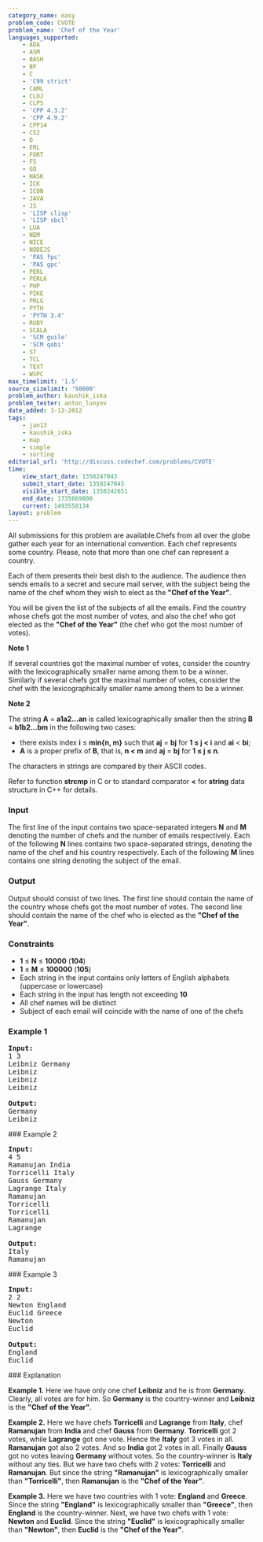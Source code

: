 ```yaml
---
category_name: easy
problem_code: CVOTE
problem_name: 'Chef of the Year'
languages_supported:
    - ADA
    - ASM
    - BASH
    - BF
    - C
    - 'C99 strict'
    - CAML
    - CLOJ
    - CLPS
    - 'CPP 4.3.2'
    - 'CPP 4.9.2'
    - CPP14
    - CS2
    - D
    - ERL
    - FORT
    - FS
    - GO
    - HASK
    - ICK
    - ICON
    - JAVA
    - JS
    - 'LISP clisp'
    - 'LISP sbcl'
    - LUA
    - NEM
    - NICE
    - NODEJS
    - 'PAS fpc'
    - 'PAS gpc'
    - PERL
    - PERL6
    - PHP
    - PIKE
    - PRLG
    - PYTH
    - 'PYTH 3.4'
    - RUBY
    - SCALA
    - 'SCM guile'
    - 'SCM qobi'
    - ST
    - TCL
    - TEXT
    - WSPC
max_timelimit: '1.5'
source_sizelimit: '50000'
problem_author: kaushik_iska
problem_tester: anton_lunyov
date_added: 3-12-2012
tags:
    - jan13
    - kaushik_iska
    - map
    - simple
    - sorting
editorial_url: 'http://discuss.codechef.com/problems/CVOTE'
time:
    view_start_date: 1358247043
    submit_start_date: 1358247043
    visible_start_date: 1358242651
    end_date: 1735669800
    current: 1493558134
layout: problem
---
```

All submissions for this problem are available.Chefs from all over the globe gather each year for an international convention. Each chef represents some country. Please, note that more than one chef can represent a country.

Each of them presents their best dish to the audience. The audience then sends emails to a secret and secure mail server, with the subject being the name of the chef whom they wish to elect as the **"Chef of the Year"**.

You will be given the list of the subjects of all the emails. Find the country whose chefs got the most number of votes, and also the chef who got elected as the **"Chef of the Year"** (the chef who got the most number of votes).

**Note 1**

If several countries got the maximal number of votes, consider the country with the lexicographically smaller name among them to be a winner. Similarly if several chefs got the maximal number of votes, consider the chef with the lexicographically smaller name among them to be a winner.

**Note 2**

The string **A** = **a1a2...an** is called lexicographically smaller then the string **B** = **b1b2...bm** in the following two cases:

- there exists index **i** ≤ **min{n, m}** such that **aj** = **bj** for **1 ≤ j < i** and **ai** < **bi**;
- **A** is a proper prefix of **B**, that is, **n < m** and **aj** = **bj** for **1 ≤ j ≤ n**.

The characters in strings are compared by their ASCII codes.

Refer to function **strcmp** in C or to standard comparator **<** for **string** data structure in C++ for details.

### Input

The first line of the input contains two space-separated integers **N** and **M** denoting the number of chefs and the number of emails respectively. Each of the following **N** lines contains two space-separated strings, denoting the name of the chef and his country respectively. Each of the following **M** lines contains one string denoting the subject of the email.

### Output

Output should consist of two lines. The first line should contain the name of the country whose chefs got the most number of votes. The second line should contain the name of the chef who is elected as the **"Chef of the Year"**.

### Constraints

- **1** ≤ **N** ≤ **10000** (**104**)
- **1** ≤ **M** ≤ **100000** (**105**)
- Each string in the input contains only letters of English alphabets (uppercase or lowercase)
- Each string in the input has length not exceeding **10**
- All chef names will be distinct
- Subject of each email will coincide with the name of one of the chefs

### Example 1

<pre>
<b>Input:</b>
1 3
Leibniz Germany
Leibniz
Leibniz
Leibniz

<b>Output:</b>
Germany
Leibniz
</pre>### Example 2

<pre>
<b>Input:</b>
4 5
Ramanujan India
Torricelli Italy
Gauss Germany
Lagrange Italy
Ramanujan
Torricelli
Torricelli
Ramanujan
Lagrange

<b>Output:</b>
Italy
Ramanujan
</pre>### Example 3

<pre>
<b>Input:</b>
2 2
Newton England
Euclid Greece
Newton
Euclid

<b>Output:</b>
England
Euclid
</pre>### Explanation

**Example 1.** Here we have only one chef **Leibniz** and he is from **Germany**. Clearly, all votes are for him. So **Germany** is the country-winner and **Leibniz** is the **"Chef of the Year"**.

**Example 2.** Here we have chefs **Torricelli** and **Lagrange** from **Italy**, chef **Ramanujan** from **India** and chef **Gauss** from **Germany**. **Torricelli** got 2 votes, while **Lagrange** got one vote. Hence the **Italy** got 3 votes in all. **Ramanujan** got also 2 votes. And so **India** got 2 votes in all. Finally **Gauss** got no votes leaving **Germany** without votes. So the country-winner is **Italy** without any ties. But we have two chefs with 2 votes: **Torricelli** and **Ramanujan**. But since the string **"Ramanujan"** is lexicographically smaller than **"Torricelli"**, then **Ramanujan** is the **"Chef of the Year"**.

**Example 3.** Here we have two countries with 1 vote: **England** and **Greece**. Since the string **"England"** is lexicographically smaller than **"Greece"**, then **England** is the country-winner. Next, we have two chefs with 1 vote: **Newton** and **Euclid**. Since the string **"Euclid"** is lexicographically smaller than **"Newton"**, then **Euclid** is the **"Chef of the Year"**.
